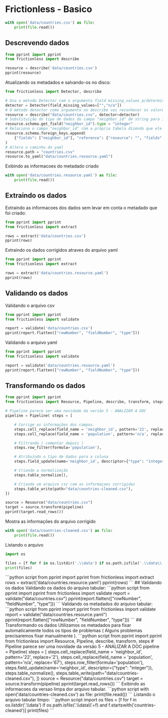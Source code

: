# Frictionless - Basico



```python script
with open('data/countries.csv') as file:
    print(file.read())
```

## Descrevendo dados

```python script
from pprint import pprint
from frictionless import describe

resource = describe('data/countries.csv')
pprint(resource)
```

Atualizando os metadados e salvando-os no disco:

```python script
from frictionless import Detector, describe

# Usa o método Detector com o argumento field missing_values p/determinar valores ausentes
detector = Detector(field_missing_values=["","n/a"])
# O método detector como argumento no describe vai reconhecer os valores ausentes
resource = describe("data/countries.csv", detector=detector)
# Substituição do tipo de dados do campo "neighbor_id" de string para int
resource.schema.get_field("neighbor_id").type = "integer"
# Relaciona o campo "neighbor_id" com a própria tabela dizendo que ele faz referencia a sim própria
resource.schema.foreign_keys.append(
    {"fields": ["neighbor_id"], "reference": {"resource": "", "fields": ["id"]}}
)
# Altera o caminho do yaml
resource.path = "countries.csv"
resource.to_yaml("data/countries.resource.yaml")
```

Exibindo as informacoes do metadado criado

```python script
with open('data/countries.resource.yaml') as file:
    print(file.read())
```

## Extraindo os dados

Extraindo as informacoes dos dados sem levar em conta o metadado que foi criado:

```python script
from pprint import pprint
from frictionless import extract

rows = extract('data/countries.csv')
pprint(rows)
```

Extraindo os dados corrigidos atraves do arquivo yaml

```python script
from pprint import pprint
from frictionless import extract

rows = extract('data/countries.resource.yaml')
pprint(rows)
```

## Validando os dados

Validando o arquivo csv

```python script
from pprint import pprint
from frictionless import validate

report = validate('data/countries.csv')
pprint(report.flatten(["rowNumber", "fieldNumber", "type"]))
```

Validando o arquivo yaml

```python script
from pprint import pprint
from frictionless import validate

report = validate('data/countries.resource.yaml')
pprint(report.flatten(["rowNumber", "fieldNumber", "type"]))
```

## Transformando os dados

```python script
from pprint import pprint
from frictionless import Resource, Pipeline, describe, transform, steps

# Pipeline parece ser uma novidade da versão 5 - ANALIZAR A DOC
pipeline = Pipeline( steps = [

    # Corrige as informações dos campos.
    steps.cell_replace(field_name = 'neighbor_id', pattern='22', replace='2'),
    steps.cell_replace(field_name = 'population', pattern='n/a', replace='67'),

    # Filtrando ( comentar depois )
    steps.row_filter(formula='population'),

    # Atribuindo o tipo de dados para a coluna 
    steps.field_update(name='neighbor_id', descriptor={"type": "integer"}),

    # Criando a normalização 
    steps.table_normalize(),

    # Criando um arquivo csv com as informaçoes corrigidas
    steps.table_write(path="data/countries-cleaned.csv"),
])

source = Resource("data/countries.csv")
target = source.transform(pipeline)
pprint(target.read_rows())
```

Mostra as informações do arquivo corrigido

```python script
with open('data/countries-cleaned.csv') as file:
    print(file.read())
```

Listando o arquivo

```python script
import os

files = [f for f in os.listdir('.\\data') if os.path.isfile('.\\data\\'+f) and f.startswith('countries-cleaned')]
print(files)
```
















































<!-->
```python script
from pprint import pprint
from frictionless import extract

rows = extract('data/countries.resource.yaml')
pprint(rows)
```

## Validando os dados

Validando os dados do arquivo tabular:

```python script
from pprint import pprint
from frictionless import validate

report = validate("data/countries.csv")
pprint(report.flatten(["rowNumber", "fieldNumber", "type"]))
```

Validando os metadados do arquivo tabular:

```python script
from pprint import pprint
from frictionless import validate

report = validate("data/countries.resource.yaml")
pprint(report.flatten(["rowNumber", "fieldNumber", "type"]))
```

## Transformando os dados

Utilizamos os metadados para fixar automaticamente todos os tipos de problemas ( Alguns problemas precisaremos fixar manualmente ).

```python script
from pprint import pprint
from frictionless import Resource, Pipeline, describe, transform, steps

# Pipeline parece ser uma novidade da versão 5 - ANALIZAR A DOC
pipeline = Pipeline( steps = [
    steps.cell_replace(field_name = 'neighbor_id', pattern='22', replace='2'),
    steps.cell_replace(field_name = 'population', pattern='n/a', replace='67'),
    steps.row_filter(formula='population'),
    steps.field_update(name='neighbor_id', descriptor={"type": "integer"}),
    steps.table_normalize(),
    steps.table_write(path="data/countries-cleaned.csv"),
])

source = Resource("data/countries.csv")
target = source.transform(pipeline)
pprint(target.read_rows())
```

Exibindo as informacoes da versao limpa dor arquivo tabular.

```python script
with open('data/countries-cleaned.csv') as file:
    print(file.read())
```

Listando o arquivo tabular limpo:

```python script
import os

files = [f for f in os.listdir('.\\data') if os.path.isfile('.\\data\\'+f) and f.startswith('countries-cleaned')]
print(files)
```
